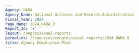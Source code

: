 ```yaml
---
Agency: NARA
Agency_Name: National Archives and Records Administration
Fiscal_Year: 2024
Page_Name: 2024_NARA_8
Report_Id: '8'
layout: congressional-reports
permalink: /resources/congressional-reports/2024_NARA_8
title: Agency Compliance Plan
---
```

